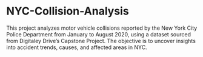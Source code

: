 # NYC-Collision-Analysis
This project analyzes motor vehicle collisions reported by the New York City Police Department from January to August 2020, using a dataset sourced from Digitaley Drive’s Capstone Project. The objective is to uncover insights into accident trends, causes, and affected areas in NYC.
